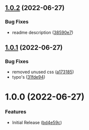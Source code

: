 ## [1.0.2](https://github.com/CoCreate-app/CoCreate-position/compare/v1.0.1...v1.0.2) (2022-06-27)


### Bug Fixes

* readme description ([38590e7](https://github.com/CoCreate-app/CoCreate-position/commit/38590e7a343f0ff928b621d8e24e0d0dbcf0e144))

## [1.0.1](https://github.com/CoCreate-app/CoCreate-position/compare/v1.0.0...v1.0.1) (2022-06-27)


### Bug Fixes

* removed unused css ([a173185](https://github.com/CoCreate-app/CoCreate-position/commit/a1731854fa4d2d2ef15c9055908dfec9e7c31291))
* typo's ([31fde94](https://github.com/CoCreate-app/CoCreate-position/commit/31fde94d0df15cb1dcb074da6e5040930c55bc02))

# 1.0.0 (2022-06-27)


### Features

* Initial Release ([bd4e59c](https://github.com/CoCreate-app/CoCreate-position/commit/bd4e59ccfe071d660641d0848414ea8c40f52036))
